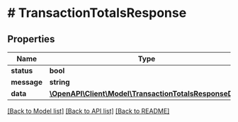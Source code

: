 # # TransactionTotalsResponse

## Properties

Name | Type | Description | Notes
------------ | ------------- | ------------- | -------------
**status** | **bool** |  |
**message** | **string** |  |
**data** | [**\OpenAPI\Client\Model\TransactionTotalsResponseData**](TransactionTotalsResponseData.md) |  |

[[Back to Model list]](../../README.md#models) [[Back to API list]](../../README.md#endpoints) [[Back to README]](../../README.md)
